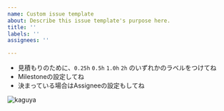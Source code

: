 ```yaml
---
name: Custom issue template
about: Describe this issue template's purpose here.
title: ''
labels: ''
assignees: ''

---
```


* 見積もりのために、`0.25h` `0.5h` `1.0h` `2h` のいずれかのラベルをつけてね
* Milestoneの設定してね
* 決まっている場合はAssigneeの設定もしてね

![kaguya](https://imgur.com/mVZjByo.png)

